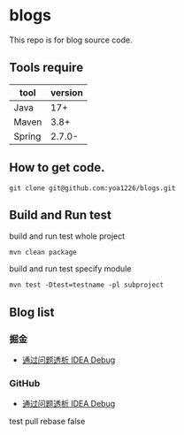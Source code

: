 # blogs

This repo is for blog source code.

## Tools require

| tool   | version |
|--------|---------|
| Java   | 17+     |
| Maven  | 3.8+    |
| Spring | 2.7.0-  |

## How to get code.

```shell
git clone git@github.com:yoa1226/blogs.git
```

## Build and Run test

build and run test whole project

```shell
mvn clean package
```

build and run test specify module

```shell
mvn test -Dtest=testname -pl subproject
```

## Blog list

### 掘金

- [通过问题透析 IDEA Debug](https://juejin.cn/post/7185569129024192568)

### GitHub

- [通过问题透析 IDEA Debug](idea-debug/blog.md)

test pull rebase false
